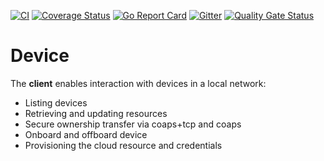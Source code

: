 [![CI](https://github.com/plgd-dev/device/workflows/CI/badge.svg)](https://github.com/plgd-dev/device/actions?query=workflow%3ACI)
[![Coverage Status](https://codecov.io/gh/plgd-dev/device/branch/main/graph/badge.svg)](https://codecov.io/gh/plgd-dev/device)
[![Go Report Card](https://goreportcard.com/badge/plgd-dev/device)](https://goreportcard.com/report/plgd-dev/device)
[![Gitter](https://badges.gitter.im/ocfcloud/Lobby.svg)](https://gitter.im/ocfcloud/Lobby?utm_source=badge&utm_medium=badge&utm_campaign=pr-badge)
[![Quality Gate Status](https://sonarcloud.io/api/project_badges/measure?project=plgd-dev_sdk&metric=alert_status)](https://sonarcloud.io/dashboard?id=plgd-dev_sdk)

# Device

The **client** enables interaction with devices in a local network:

- Listing devices
- Retrieving and updating resources
- Secure ownership transfer via coaps+tcp and coaps
- Onboard and offboard device
- Provisioning the cloud resource and credentials
